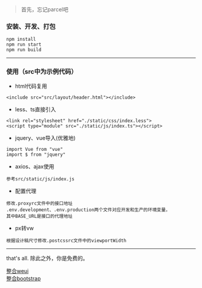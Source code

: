 > 首先，忘记parcel吧

### 安装、开发、打包
```
npm install
npm run start
npm run build
```

---

### 使用（src中为示例代码）

- html代码复用
```
<include src="src/layout/header.html"></include>
```

- less、ts直接引入
```
<link rel="stylesheet" href="./static/css/index.less">
<script type="module" src="./static/js/index.ts"></script>
```

- jquery、vue导入(优雅地)
```
import Vue from "vue"
import $ from "jquery"
```

- axios、ajax使用
```
参考src/static/js/index.js
```

- 配置代理
```
修改.proxyrc文件中的接口地址
.env.development、.env.production两个文件对应开发和生产的环境变量，
其中BASE_URL是接口的代理地址
```

- px转vw
```
根据设计稿尺寸修改.postcssrc文件中的viewportWidth
```

---
that's all. 除此之外，你是免费的。

[整合weui](./weui.md)  
[整合bootstrap](./boostrap.md)